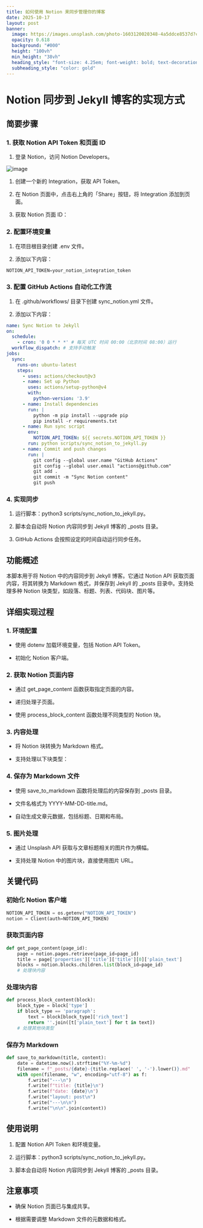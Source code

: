 ```yaml
---
title: 如何使用 Notion 来同步管理你的博客
date: 2025-10-17
layout: post
banner:
  image: https://images.unsplash.com/photo-1603120020348-4a5ddce8537d?crop=entropy&cs=tinysrgb&fit=max&fm=jpg&ixid=M3w2OTIwMzJ8MHwxfHJhbmRvbXx8fHx8fHx8fDE3NjA3MTA4MjZ8&ixlib=rb-4.1.0&q=80&w=1080
  opacity: 0.618
  background: "#000"
  height: "100vh"
  min_height: "38vh"
  heading_style: "font-size: 4.25em; font-weight: bold; text-decoration: underline"
  subheading_style: "color: gold"
---
```


# Notion 同步到 Jekyll 博客的实现方式

## 简要步骤

### 1. 获取 Notion API Token 和页面 ID

1. 登录 Notion，访问 Notion Developers。

![image](https://prod-files-secure.s3.us-west-2.amazonaws.com/a7a0cc5a-89b9-4cda-8686-1fba0ca52f40/d19c1afe-dea5-4312-9333-786b0ba83054/image.png?X-Amz-Algorithm=AWS4-HMAC-SHA256&X-Amz-Content-Sha256=UNSIGNED-PAYLOAD&X-Amz-Credential=ASIAZI2LB4667GXRPXJK%2F20251017%2Fus-west-2%2Fs3%2Faws4_request&X-Amz-Date=20251017T142024Z&X-Amz-Expires=3600&X-Amz-Security-Token=IQoJb3JpZ2luX2VjEP3%2F%2F%2F%2F%2F%2F%2F%2F%2F%2FwEaCXVzLXdlc3QtMiJIMEYCIQDbJq75h9Yjxe9KIbvfE7D43JS5EsQAWAd1ojdEqmyIGgIhALWeNbvSzhDs5E0RDd4yD5SNngzZ5mC3IRonsMgO7ye%2FKogECKb%2F%2F%2F%2F%2F%2F%2F%2F%2F%2FwEQABoMNjM3NDIzMTgzODA1Igxp2xnyp%2FoU5AgGSfkq3AM%2BMtq%2Fqg3jG5l5HPF2dkKsvmE%2FHlqUWOTCZEHf0megN03zzdIAdP3L2G72ECNDDseJ%2Fa88USsCeWev5%2BpXn5wI470ADBNBwi98FktQxbcaPH%2BjM2CK3o7GwTMgSZXaBRK5GrYPJgt4GoE5ecqDii%2BTSG%2B7JpAf9zJyE92BPDGqbL34VXxumJBwmmMYlEdlpPmxZem9BkytQrOa5aIwM2NQcOBV25LdEdSuN%2Blwqz8fxHzuRiOeC0qbnlDsj%2BBpX%2BuenleSqvsGfTse%2Fca1SRKabZ9ceER48MwrNz9v7lu0gRX5SdCfCuUTD8LMnzrpqKXqvDUQCpKZZA%2BsMDJZQP6pPYWaL1Q8rqcnLlWI6FyIxVHG8p8zT06rgWUlMENd0Cq8QF7bw5mRHoa1cjLY1cD9wzHP%2BUqQgVpAgoBPn43Mh%2FeSTIaSam2LTjMmtpSzO5T0dz33vxVMfNdgqTMSSPz4ru5WH5IUnc%2Fr2ZV2bJEX2GJ4mQhlykzFMqPzPd1kzL2yV2vb%2B4bcH1D0Mfc0ucpTevi0XpAnzHPF7p8kj9tCjtUwd%2F4Gd9%2Bpn%2BuwUGY3FifR3rkbkOfYYLxUIe%2BKJWBMYyUiFGel%2FElXcEsomi3XrydyJawdYRU8bhEo1jDc9cjHBjqkAQFDbWkN02TIaIpa9TqAAPUeuUuEWybR3sEllSx%2FYNoiYmUXAvKm29%2BSGLrZCB1w5PlzM1ni0bcmmCJ70qMmLfGLSaZVnjp4Cp8RlNMzIsG%2FSJwaw%2FDtCGtTbTANxO5DS9kKnz2BMV%2BWFPEs7iEWFjvwFGA%2F3vtATilS52%2FuSEXGr3CpKnPLTQgzU%2BC2UwCRN76xhS9y98fDFa1AFNUUpNnbbBxZ&X-Amz-Signature=6223be5640578fa7f98222b73c2249ac814cc418b04f9273304a28000d503721&X-Amz-SignedHeaders=host&x-amz-checksum-mode=ENABLED&x-id=GetObject)

1. 创建一个新的 Integration，获取 API Token。

1. 在 Notion 页面中，点击右上角的「Share」按钮，将 Integration 添加到页面。

1. 获取 Notion 页面 ID：


### 2. 配置环境变量

1. 在项目根目录创建 .env 文件。

1. 添加以下内容：

```javascript
NOTION_API_TOKEN=your_notion_integration_token
```

### 3. 配置 GitHub Actions 自动化工作流

1. 在 .github/workflows/ 目录下创建 sync_notion.yml 文件。

1. 添加以下内容：

```yaml
name: Sync Notion to Jekyll
on:
  schedule:
    - cron: '0 0 * * *' # 每天 UTC 时间 00:00（北京时间 08:00）运行
  workflow_dispatch: # 支持手动触发
jobs:
  sync:
    runs-on: ubuntu-latest
    steps:
      - uses: actions/checkout@v3
      - name: Set up Python
        uses: actions/setup-python@v4
        with:
          python-version: '3.9'
      - name: Install dependencies
        run: |
          python -m pip install --upgrade pip
          pip install -r requirements.txt
      - name: Run sync script
        env:
          NOTION_API_TOKEN: ${{ secrets.NOTION_API_TOKEN }}
        run: python scripts/sync_notion_to_jekyll.py
      - name: Commit and push changes
        run: |
          git config --global user.name "GitHub Actions"
          git config --global user.email "actions@github.com"
          git add .
          git commit -m "Sync Notion content"
          git push
```

### 4. 实现同步

1. 运行脚本：python3 scripts/sync_notion_to_jekyll.py。

1. 脚本会自动将 Notion 内容同步到 Jekyll 博客的 _posts 目录。

1. GitHub Actions 会按照设定的时间自动运行同步任务。

## 功能概述

本脚本用于将 Notion 中的内容同步到 Jekyll 博客。它通过 Notion API 获取页面内容，将其转换为 Markdown 格式，并保存到 Jekyll 的 _posts 目录中。支持处理多种 Notion 块类型，如段落、标题、列表、代码块、图片等。

## 详细实现过程

### 1. 环境配置

- 使用 dotenv 加载环境变量，包括 Notion API Token。

- 初始化 Notion 客户端。

### 2. 获取 Notion 页面内容

- 通过 get_page_content 函数获取指定页面的内容。

- 递归处理子页面。

- 使用 process_block_content 函数处理不同类型的 Notion 块。

### 3. 内容处理

- 将 Notion 块转换为 Markdown 格式。

- 支持处理以下块类型：


### 4. 保存为 Markdown 文件

- 使用 save_to_markdown 函数将处理后的内容保存到 _posts 目录。

- 文件名格式为 YYYY-MM-DD-title.md。

- 自动生成文章元数据，包括标题、日期和布局。

### 5. 图片处理

- 通过 Unsplash API 获取与文章标题相关的图片作为横幅。

- 支持处理 Notion 中的图片块，直接使用图片 URL。

## 关键代码

### 初始化 Notion 客户端

```python
NOTION_API_TOKEN = os.getenv("NOTION_API_TOKEN")
notion = Client(auth=NOTION_API_TOKEN)
```

### 获取页面内容

```python
def get_page_content(page_id):
    page = notion.pages.retrieve(page_id=page_id)
    title = page['properties']['title']['title'][0]['plain_text']
    blocks = notion.blocks.children.list(block_id=page_id)
    # 处理块内容
```

### 处理块内容

```python
def process_block_content(block):
    block_type = block['type']
    if block_type == 'paragraph':
        text = block[block_type]['rich_text']
        return ''.join([t['plain_text'] for t in text])
    # 处理其他块类型
```

### 保存为 Markdown

```python
def save_to_markdown(title, content):
    date = datetime.now().strftime("%Y-%m-%d")
    filename = f"_posts/{date}-{title.replace(' ', '-').lower()}.md"
    with open(filename, "w", encoding="utf-8") as f:
        f.write("---\n")
        f.write(f"title: {title}\n")
        f.write(f"date: {date}\n")
        f.write("layout: post\n")
        f.write("---\n\n")
        f.write("\n\n".join(content))
```

## 使用说明

1. 配置 Notion API Token 和环境变量。

1. 运行脚本：python3 scripts/sync_notion_to_jekyll.py。

1. 脚本会自动将 Notion 内容同步到 Jekyll 博客的 _posts 目录。

## 注意事项

- 确保 Notion 页面已与集成共享。

- 根据需要调整 Markdown 文件的元数据和格式。